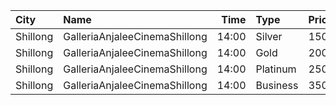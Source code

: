 | City     | Name                          |  Time | Type     | Price | Capacity | Booked |
| :------- | :---------------------------- | ----: | :------- | ----: | -------: | -----: |
| Shillong | GalleriaAnjaleeCinemaShillong | 14:00 | Silver   |  150₹ |       24 |      0 |
| Shillong | GalleriaAnjaleeCinemaShillong | 14:00 | Gold     |  200₹ |       48 |      0 |
| Shillong | GalleriaAnjaleeCinemaShillong | 14:00 | Platinum |  250₹ |       59 |      4 |
| Shillong | GalleriaAnjaleeCinemaShillong | 14:00 | Business |  350₹ |        7 |      0 |